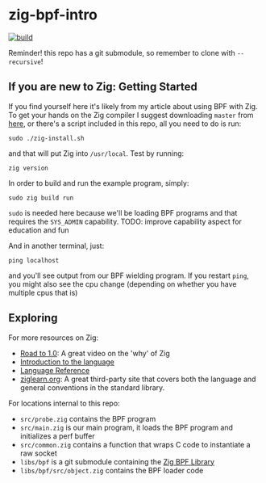 # zig-bpf-intro

[![build](https://github.com/mattnite/zig-bpf-intro/workflows/build/badge.svg)](https://github.com/mattnite/zig-bpf-intro/actions)

Reminder! this repo has a git submodule, so remember to clone with
`--recursive`!

## If you are new to Zig: Getting Started

If you find yourself here it's likely from my article about using BPF with Zig.
To get your hands on the Zig compiler I suggest downloading `master` from
[here](https://ziglang.org/download/), or there's a script included in this
repo, all you need to do is run:

```
sudo ./zig-install.sh
```

and that will put Zig into `/usr/local`. Test by running:

```
zig version
```

In order to build and run the example program, simply:

```
sudo zig build run
```

`sudo` is needed here because we'll be loading BPF programs and that requires
the `SYS_ADMIN` capability. TODO: improve capability aspect for education and fun

And in another terminal, just:

```
ping localhost
```

and you'll see output from our BPF wielding program. If you restart `ping`,
you might also see the cpu change (depending on whether you have multiple cpus
that is)

## Exploring

For more resources on Zig:
- [Road to 1.0](https://www.youtube.com/watch?v=Gv2I7qTux7g): A great video on the 'why' of Zig
- [Introduction to the language](ziglang.org)
- [Language Reference](https://ziglang.org/documentation/master/)
- [ziglearn.org](https://ziglearn.org/): A great third-party site that covers
  both the language and general conventions in the standard library.

For locations internal to this repo:
- `src/probe.zig` contains the BPF program
- `src/main.zig` is our main program, it loads the BPF program and initializes a
  perf buffer
- `src/common.zig` contains a function that wraps C code to instantiate a raw
  socket
- `libs/bpf` is a git submodule containing the [Zig BPF Library](https://github.com/mattnite/bpf)
- `libs/bpf/src/object.zig` contains the BPF loader code
